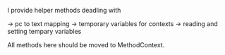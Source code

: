 I provide helper methods deadling with-> pc to text mapping-> temporary variables for contexts-> reading and setting tempary variablesAll methods here should be moved to MethodContext.